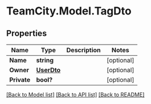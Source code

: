 # TeamCity.Model.TagDto
## Properties

Name | Type | Description | Notes
------------ | ------------- | ------------- | -------------
**Name** | **string** |  | [optional] 
**Owner** | [**UserDto**](UserDto.md) |  | [optional] 
**Private** | **bool?** |  | [optional] 

[[Back to Model list]](../README.md#documentation-for-models) [[Back to API list]](../README.md#documentation-for-api-endpoints) [[Back to README]](../README.md)

